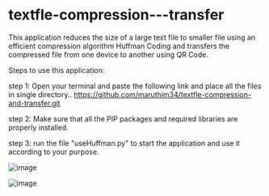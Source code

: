 # textfle-compression---transfer
This application reduces the size of a large text file to smaller file using an efficient compression algorithm Huffman Coding and transfers the compressed file from one device to another using QR Code.


Steps to use this application:


step 1: Open your terminal and paste the following link and place all the files in single directory.. https://github.com/maruthim34/textfle-compression-and-transfer.git


step 2: Make sure that all the PIP packages and required libraries are properly installed.


step 3: run the file "useHuffman.py" to start the application and use it according to your purpose.


![image](https://user-images.githubusercontent.com/68149242/200238400-588ef6e6-9ade-4480-99e9-90e0f4266f23.png)


![image](https://user-images.githubusercontent.com/68149242/200238478-eee66df2-a054-4cad-90f5-02c0ddcdc05f.png)
